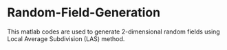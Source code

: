 # Random-Field-Generation
This matlab codes are used to generate 2-dimensional random fields using Local Average Subdivision (LAS) method.
